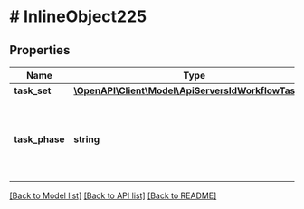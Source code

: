 # # InlineObject225

## Properties

Name | Type | Description | Notes
------------ | ------------- | ------------- | -------------
**task_set** | [**\OpenAPI\Client\Model\ApiServersIdWorkflowTaskSet**](ApiServersIdWorkflowTaskSet.md) |  | [optional]
**task_phase** | **string** | Task Phase to run for Provisioning workflows. The default is &#x60;provision&#x60;. | [optional] [default to 'provision']

[[Back to Model list]](../../README.md#models) [[Back to API list]](../../README.md#endpoints) [[Back to README]](../../README.md)
